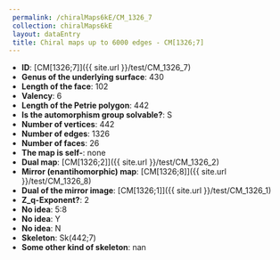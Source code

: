 ```yaml
--- 
 permalink: /chiralMaps6kE/CM_1326_7 
 collection: chiralMaps6kE
 layout: dataEntry
 title: Chiral maps up to 6000 edges - CM[1326;7]
---
```


- **ID**: [CM[1326;7]]({{ site.url }}/test/CM_1326_7)
- **Genus of the underlying surface**: 430
- **Length of the face**: 102
- **Valency**: 6
- **Length of the Petrie polygon**: 442
- **Is the automorphism group solvable?**: S
- **Number of vertices**: 442
- **Number of edges**: 1326
- **Number of faces**: 26
- **The map is self-**: none
- **Dual map**: [CM[1326;2]]({{ site.url }}/test/CM_1326_2)
- **Mirror (enantihomorphic) map**: [CM[1326;8]]({{ site.url }}/test/CM_1326_8)
- **Dual of the mirror image**: [CM[1326;1]]({{ site.url }}/test/CM_1326_1)
- **Z_q-Exponent?**: 2
- **No idea**:  5:8
- **No idea**: Y
- **No idea**: N
- **Skeleton**: Sk(442;7)
- **Some other kind of skeleton**: nan
